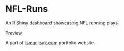 # NFL-Runs
An R Shiny dashboard showcasing NFL running plays.

Preview

A part of [ismaelisak.com](https:www.ismaelisak.com) portfolio website.
